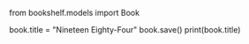from bookshelf.models import Book

book.title = "Nineteen Eighty-Four"
book.save()
print(book.title)
